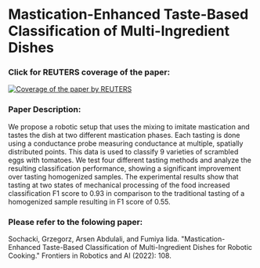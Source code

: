 # Mastication-Enhanced Taste-Based Classification of Multi-Ingredient Dishes

### Click for REUTERS coverage of the paper:
[![Coverage of the paper by REUTERS](https://github.com/Grzegorr/Paper-Taste-Mastication/blob/main/README_media/Thumbnail.jpg)](https://www.youtube.com/watch?v=ms78UF4-4cw)

### Paper Description:
We propose a robotic setup that uses the mixing to imitate mastication and tastes the dish at two different mastication phases. Each tasting is done using a conductance probe measuring conductance at multiple, spatially distributed points. This data is used to classify 9 varieties of scrambled eggs with tomatoes. We test four different tasting methods and analyze the resulting classification performance, showing a significant improvement over tasting homogenized samples. The experimental results show that tasting at two states of mechanical processing of the food increased classification F1 score to 0.93 in comparison to the traditional tasting of a homogenized sample resulting in F1 score of 0.55.

### Please refer to the folowing paper: <br />
Sochacki, Grzegorz, Arsen Abdulali, and Fumiya Iida. "Mastication-Enhanced Taste-Based Classification of Multi-Ingredient Dishes for Robotic Cooking." Frontiers in Robotics and AI (2022): 108.  <br />
